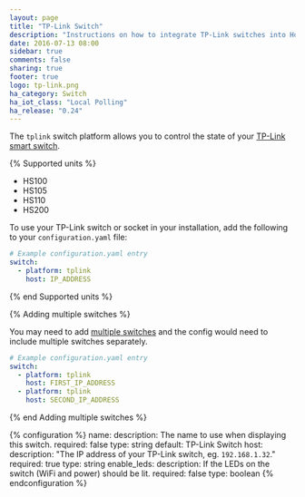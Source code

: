 ```yaml
---
layout: page
title: "TP-Link Switch"
description: "Instructions on how to integrate TP-Link switches into Home Assistant."
date: 2016-07-13 08:00
sidebar: true
comments: false
sharing: true
footer: true
logo: tp-link.png
ha_category: Switch
ha_iot_class: "Local Polling"
ha_release: "0.24"
---
```



The `tplink` switch platform allows you to control the state of your [TP-Link smart switch](http://www.tp-link.com/en/products/list-5258.html).

{% Supported units %}

- HS100
- HS105
- HS110
- HS200

To use your TP-Link switch or socket in your installation, add the following to your `configuration.yaml` file:

```yaml
# Example configuration.yaml entry
switch:
  - platform: tplink
    host: IP_ADDRESS
```

{% end Supported units %}

{% Adding multiple switches %}

You may need to add [multiple switches](https://community.home-assistant.io/t/multiple-tp-link-switches/6935) and the config would need to include multiple switches separately.

```yaml
# Example configuration.yaml entry
switch:
  - platform: tplink
    host: FIRST_IP_ADDRESS
  - platform: tplink
    host: SECOND_IP_ADDRESS
```
{% end Adding multiple switches %}

{% configuration %}
name:
  description: The name to use when displaying this switch.
  required: false
  type: string
  default: TP-Link Switch
host:
  description: "The IP address of your TP-Link switch, eg. `192.168.1.32`."
  required: true
  type: string
enable_leds:
  description: If the LEDs on the switch (WiFi and power) should be lit.
  required: false
  type: boolean
{% endconfiguration %}

